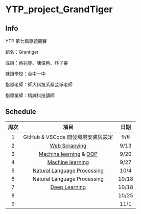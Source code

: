 # YTP_project_GrandTiger

## Info
YTP 第七屆專題競賽

組名：Grantiger

成員：蔡兆豐、陳俊邑、林子睿

就讀學校：台中一中

指導老師：師大科技系蔡芸琤老師

指導業師：精誠科技講師

## Schedule
| 周次|項目| 日期|
|:---:|:---:|:----:|
|1|GitHub & VSCode 開發環境安裝與設定|9/6|
|2|[Web Scrapying](https://hackmd.io/@tyrso/S1wr2T4xs)|9/13|
|3|[Machine learning](https://github.com/kennychenfs/YTP-2022/blob/main/Week%203:%20ML.md) & [OOP](https://github.com/kennychenfs/YTP-2022/blob/main/Week%203:%20OOP.md)|9/20|
|4|[Machine learning](https://hackmd.io/@im72_DVuSzmn6EaVL1SDmQ/BJDOHPBWo)|9/27|
|5|[Natural Language Processing](https://hackmd.io/@q3F5smA6Re6SDm0uqgMogA/Sy8grJ8bo)|10/4|
|6|Natural Language Processing|10/18|
|7|[Deep Learning](https://hackmd.io/@K_BWZMWvQDSnp1ywD_ditQ/H1sPGQBQi)|10/18|
|8||10/25|
|9||11/1|
